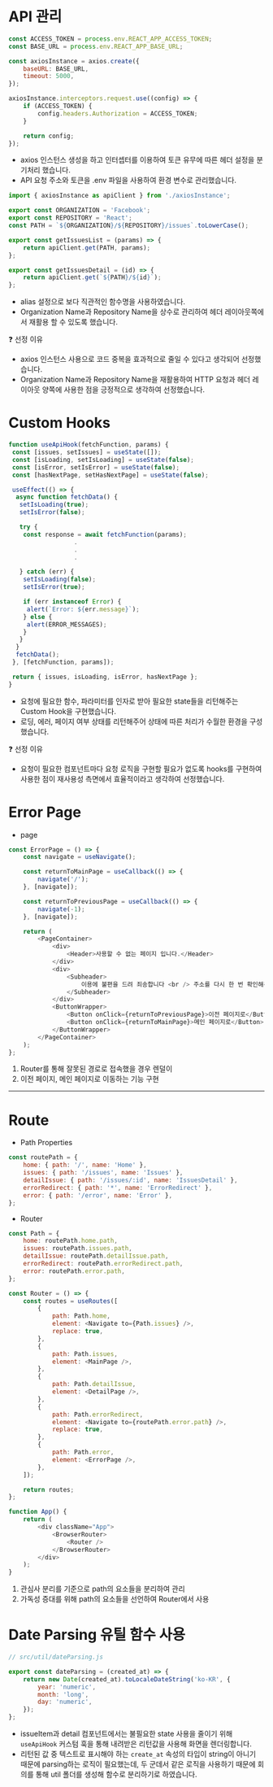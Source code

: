 # API 관리

```js
const ACCESS_TOKEN = process.env.REACT_APP_ACCESS_TOKEN;
const BASE_URL = process.env.REACT_APP_BASE_URL;

const axiosInstance = axios.create({
	baseURL: BASE_URL,
	timeout: 5000,
});

axiosInstance.interceptors.request.use((config) => {
	if (ACCESS_TOKEN) {
		config.headers.Authorization = ACCESS_TOKEN;
	}

	return config;
});
```

- axios 인스턴스 생성을 하고 인터셉터를 이용하여 토큰 유무에 따른 헤더 설정을 분기처리 했습니다.
- API 요청 주소와 토큰을 .env 파일을 사용하여 환경 변수로 관리했습니다.

```js
import { axiosInstance as apiClient } from './axiosInstance';

export const ORGANIZATION = 'Facebook';
export const REPOSITORY = 'React';
const PATH = `${ORGANIZATION}/${REPOSITORY}/issues`.toLowerCase();

export const getIssuesList = (params) => {
	return apiClient.get(PATH, params);
};

export const getIssuesDetail = (id) => {
	return apiClient.get(`${PATH}/${id}`);
};
```

- alias 설정으로 보다 직관적인 함수명을 사용하였습니다.
- Organization Name과 Repository Name을 상수로 관리하여 헤더 레이아웃쪽에서 재활용 할 수 있도록 했습니다.

❓ 선정 이유

- axios 인스턴스 사용으로 코드 중복을 효과적으로 줄일 수 있다고 생각되어 선정했습니다.
- Organization Name과 Repository Name을 재활용하여 HTTP 요청과 헤더 레이아웃 양쪽에 사용한 점을 긍정적으로 생각하여 선정했습니다.

# Custom Hooks

```js
function useApiHook(fetchFunction, params) {
 const [issues, setIssues] = useState([]);
 const [isLoading, setIsLoading] = useState(false);
 const [isError, setIsError] = useState(false);
 const [hasNextPage, setHasNextPage] = useState(false);

 useEffect(() => {
  async function fetchData() {
   setIsLoading(true);
   setIsError(false);

   try {
    const response = await fetchFunction(params);
                  .
                  .
                  .

   } catch (err) {
    setIsLoading(false);
    setIsError(true);

    if (err instanceof Error) {
     alert(`Error: ${err.message}`);
    } else {
     alert(ERROR_MESSAGES);
    }
   }
  }
  fetchData();
 }, [fetchFunction, params]);

 return { issues, isLoading, isError, hasNextPage };
}
```

- 요청에 필요한 함수, 파라미터를 인자로 받아 필요한 state들을 리턴해주는 Custom Hook을 구현했습니다.
- 로딩, 에러, 페이지 여부 상태를 리턴해주어 상태에 따른 처리가 수월한 환경을 구성했습니다.

❓ 선정 이유

- 요청이 필요한 컴포넌트마다 요청 로직을 구현할 필요가 없도록 hooks를 구현하여 사용한 점이 재사용성 측면에서 효율적이라고 생각하여 선정했습니다.

# Error Page

- page

```javascript
const ErrorPage = () => {
	const navigate = useNavigate();

	const returnToMainPage = useCallback(() => {
		navigate('/');
	}, [navigate]);

	const returnToPreviousPage = useCallback(() => {
		navigate(-1);
	}, [navigate]);

	return (
		<PageContainer>
			<div>
				<Header>사용할 수 없는 페이지 입니다.</Header>
			</div>
			<div>
				<Subheader>
					이용에 불편을 드려 죄송합니다 <br /> 주소를 다시 한 번 확인해주세요
				</Subheader>
			</div>
			<ButtonWrapper>
				<Button onClick={returnToPreviousPage}>이전 페이지로</Button>
				<Button onClick={returnToMainPage}>메인 페이지로</Button>
			</ButtonWrapper>
		</PageContainer>
	);
};
```

1. Router를 통해 잘못된 경로로 접속했을 경우 렌덜이
2. 이전 페이지, 메인 페이지로 이동하는 기능 구현

---

# Route

- Path Properties

```javascript
const routePath = {
	home: { path: '/', name: 'Home' },
	issues: { path: '/issues', name: 'Issues' },
	detailIssue: { path: '/issues/:id', name: 'IssuesDetail' },
	errorRedirect: { path: '*', name: 'ErrorRedirect' },
	error: { path: '/error', name: 'Error' },
};
```

- Router

```javascript
const Path = {
	home: routePath.home.path,
	issues: routePath.issues.path,
	detailIssue: routePath.detailIssue.path,
	errorRedirect: routePath.errorRedirect.path,
	error: routePath.error.path,
};

const Router = () => {
	const routes = useRoutes([
		{
			path: Path.home,
			element: <Navigate to={Path.issues} />,
			replace: true,
		},
		{
			path: Path.issues,
			element: <MainPage />,
		},
		{
			path: Path.detailIssue,
			element: <DetailPage />,
		},
		{
			path: Path.errorRedirect,
			element: <Navigate to={routePath.error.path} />,
			replace: true,
		},
		{
			path: Path.error,
			element: <ErrorPage />,
		},
	]);

	return routes;
};
```

```javascript
function App() {
	return (
		<div className="App">
			<BrowserRouter>
				<Router />
			</BrowserRouter>
		</div>
	);
}
```

1. 관심사 분리를 기준으로 path의 요소들을 분리하여 관리
2. 가독성 증대를 위해 path의 요소들을 선언하여 Router에서 사용

# Date Parsing 유틸 함수 사용

```js
// src/util/dateParsing.js

export const dateParsing = (created_at) => {
	return new Date(created_at).toLocaleDateString('ko-KR', {
		year: 'numeric',
		month: 'long',
		day: 'numeric',
	});
};
```

- issueItem과 detail 컴포넌트에서는 불필요한 state 사용을 줄이기 위해 `useApiHook` 커스텀 훅을 통해 내려받은 리턴값을 사용해 화면을 렌더링합니다.
- 리턴된 값 중 텍스트로 표시해야 하는 `create_at` 속성의 타입이 string이 아니기 때문에 parsing하는 로직이 필요했는데, 두 군데서 같은 로직을 사용하기 때문에 회의를 통해 util 폴더를 생성해 함수로 분리하기로 하였습니다.
